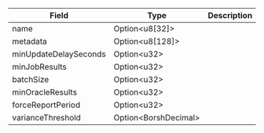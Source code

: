 | Field                 | Type                       | Description |
| --------------------- | -------------------------- | ----------- |
| name                  | Option&lt;u8[32]&gt;       |             |
| metadata              | Option&lt;u8[128]&gt;      |             |
| minUpdateDelaySeconds | Option&lt;u32&gt;          |             |
| minJobResults         | Option&lt;u32&gt;          |             |
| batchSize             | Option&lt;u32&gt;          |             |
| minOracleResults      | Option&lt;u32&gt;          |             |
| forceReportPeriod     | Option&lt;u32&gt;          |             |
| varianceThreshold     | Option&lt;BorshDecimal&gt; |             |
